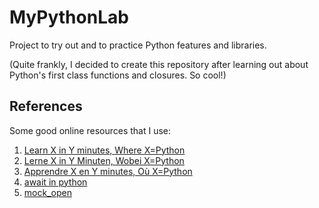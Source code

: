 # MyPythonLab

Project to try out and to practice Python features and libraries.

(Quite frankly, I decided to create this repository after learning out about Python's first class functions and closures. So cool!)

## References

Some good online resources that I use:

1. [Learn X in Y minutes, Where X=Python](https://learnxinyminutes.com/python/)
2. [Lerne X in Y Minuten, Wobei X=Python](https://learnxinyminutes.com/de/python/)
3. [Apprendre X en Y minutes, Où X=Python](https://learnxinyminutes.com/fr/python/)
4. [await in python](https://www.geeksforgeeks.org/await-in-python/)
5. [mock_open](https://docs.python.org/3.3/library/unittest.mock.html#mock-open)
